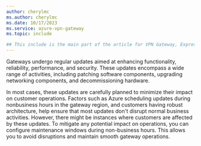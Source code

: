 ```yaml
---
author: cherylmc
ms.author: cherylmc
ms.date: 10/17/2023
ms.service: azure-vpn-gateway
ms.topic: include

## This include is the main part of the article for VPN Gateway, ExpressRoute, and Virtual WAN. If you have changes to make to this include, verify that they apply in context for all 3 services. If not, go to the article page for the specific service and add the information as a separate section there.
---
```


Gateways undergo regular updates aimed at enhancing functionality, reliability, performance, and security. These updates encompass a wide range of activities, including patching software components, upgrading networking components, and decommissioning hardware.

In most cases, these updates are carefully planned to minimize their impact on customer operations. Factors such as Azure scheduling updates during nonbusiness hours in the gateway region, and customers having robust architecture, help ensure that most updates don't disrupt normal business activities. However, there might be instances where customers are affected by these updates. To mitigate any potential impact on operations, you can configure maintenance windows during non-business hours. This allows you to avoid disruptions and maintain smooth gateway operations.